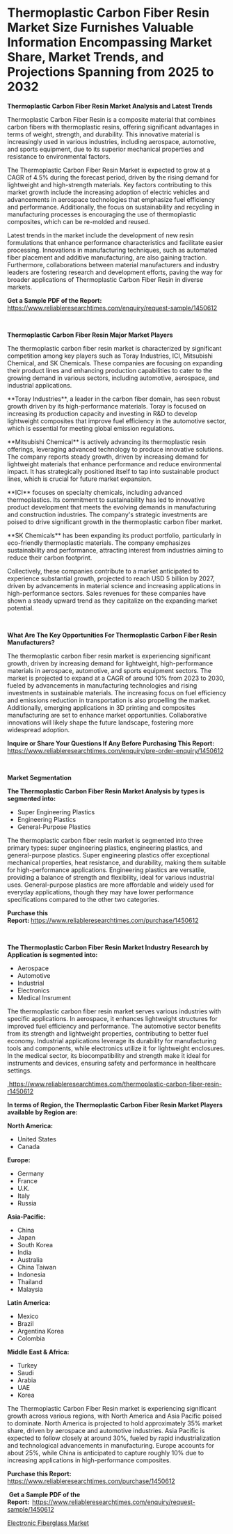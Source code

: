 <p><h1>Thermoplastic Carbon Fiber Resin Market Size Furnishes Valuable Information Encompassing Market Share, Market Trends, and Projections Spanning from 2025 to 2032</h1></p><p><strong>Thermoplastic Carbon Fiber Resin Market Analysis and Latest Trends</strong></p>
<p><p>Thermoplastic Carbon Fiber Resin is a composite material that combines carbon fibers with thermoplastic resins, offering significant advantages in terms of weight, strength, and durability. This innovative material is increasingly used in various industries, including aerospace, automotive, and sports equipment, due to its superior mechanical properties and resistance to environmental factors.</p><p>The Thermoplastic Carbon Fiber Resin Market is expected to grow at a CAGR of 4.5% during the forecast period, driven by the rising demand for lightweight and high-strength materials. Key factors contributing to this market growth include the increasing adoption of electric vehicles and advancements in aerospace technologies that emphasize fuel efficiency and performance. Additionally, the focus on sustainability and recycling in manufacturing processes is encouraging the use of thermoplastic composites, which can be re-molded and reused.</p><p>Latest trends in the market include the development of new resin formulations that enhance performance characteristics and facilitate easier processing. Innovations in manufacturing techniques, such as automated fiber placement and additive manufacturing, are also gaining traction. Furthermore, collaborations between material manufacturers and industry leaders are fostering research and development efforts, paving the way for broader applications of Thermoplastic Carbon Fiber Resin in diverse markets.</p></p>
<p><strong>Get a Sample PDF of the Report:&nbsp;</strong> <a href="https://www.reliableresearchtimes.com/enquiry/request-sample/1450612?utm_campaign=2186&utm_medium=2&utm_source=Github&utm_content=ia&utm_term=03042025&utm_id=thermoplastic-carbon-fiber-resin">https://www.reliableresearchtimes.com/enquiry/request-sample/1450612</a></p>
<p>&nbsp;</p>
<p><strong>Thermoplastic Carbon Fiber Resin Major Market Players</strong></p>
<p><p>The thermoplastic carbon fiber resin market is characterized by significant competition among key players such as Toray Industries, ICI, Mitsubishi Chemical, and SK Chemicals. These companies are focusing on expanding their product lines and enhancing production capabilities to cater to the growing demand in various sectors, including automotive, aerospace, and industrial applications.</p><p>**Toray Industries**, a leader in the carbon fiber domain, has seen robust growth driven by its high-performance materials. Toray is focused on increasing its production capacity and investing in R&D to develop lightweight composites that improve fuel efficiency in the automotive sector, which is essential for meeting global emission regulations.</p><p>**Mitsubishi Chemical** is actively advancing its thermoplastic resin offerings, leveraging advanced technology to produce innovative solutions. The company reports steady growth, driven by increasing demand for lightweight materials that enhance performance and reduce environmental impact. It has strategically positioned itself to tap into sustainable product lines, which is crucial for future market expansion.</p><p>**ICI** focuses on specialty chemicals, including advanced thermoplastics. Its commitment to sustainability has led to innovative product development that meets the evolving demands in manufacturing and construction industries. The company's strategic investments are poised to drive significant growth in the thermoplastic carbon fiber market.</p><p>**SK Chemicals** has been expanding its product portfolio, particularly in eco-friendly thermoplastic materials. The company emphasizes sustainability and performance, attracting interest from industries aiming to reduce their carbon footprint. </p><p>Collectively, these companies contribute to a market anticipated to experience substantial growth, projected to reach USD 5 billion by 2027, driven by advancements in material science and increasing applications in high-performance sectors. Sales revenues for these companies have shown a steady upward trend as they capitalize on the expanding market potential.</p></p>
<p>&nbsp;</p>
<p><strong>What Are The Key Opportunities For Thermoplastic Carbon Fiber Resin Manufacturers?</strong></p>
<p><p>The thermoplastic carbon fiber resin market is experiencing significant growth, driven by increasing demand for lightweight, high-performance materials in aerospace, automotive, and sports equipment sectors. The market is projected to expand at a CAGR of around 10% from 2023 to 2030, fueled by advancements in manufacturing technologies and rising investments in sustainable materials. The increasing focus on fuel efficiency and emissions reduction in transportation is also propelling the market. Additionally, emerging applications in 3D printing and composites manufacturing are set to enhance market opportunities. Collaborative innovations will likely shape the future landscape, fostering more widespread adoption.</p></p>
<p><strong>Inquire or Share Your Questions If Any Before Purchasing This Report:</strong> <a href="https://www.reliableresearchtimes.com/enquiry/pre-order-enquiry/1450612?utm_campaign=2186&utm_medium=2&utm_source=Github&utm_content=ia&utm_term=03042025&utm_id=thermoplastic-carbon-fiber-resin">https://www.reliableresearchtimes.com/enquiry/pre-order-enquiry/1450612</a></p>
<p>&nbsp;</p>
<p><strong>Market Segmentation</strong></p>
<p><strong>The Thermoplastic Carbon Fiber Resin Market Analysis by types is segmented into:</strong></p>
<p><ul><li>Super Engineering Plastics</li><li>Engineering Plastics</li><li>General-Purpose Plastics</li></ul></p>
<p><p>The thermoplastic carbon fiber resin market is segmented into three primary types: super engineering plastics, engineering plastics, and general-purpose plastics. Super engineering plastics offer exceptional mechanical properties, heat resistance, and durability, making them suitable for high-performance applications. Engineering plastics are versatile, providing a balance of strength and flexibility, ideal for various industrial uses. General-purpose plastics are more affordable and widely used for everyday applications, though they may have lower performance specifications compared to the other two categories.</p></p>
<p><strong>Purchase this Report:&nbsp;</strong><a href="https://www.reliableresearchtimes.com/purchase/1450612?utm_campaign=2186&utm_medium=2&utm_source=Github&utm_content=ia&utm_term=03042025&utm_id=thermoplastic-carbon-fiber-resin">https://www.reliableresearchtimes.com/purchase/1450612</a></p>
<p>&nbsp;</p>
<p><strong>The Thermoplastic Carbon Fiber Resin Market Industry Research by Application is segmented into:</strong></p>
<p><ul><li>Aerospace</li><li>Automotive</li><li>Industrial</li><li>Electronics</li><li>Medical Insrument</li></ul></p>
<p><p>The thermoplastic carbon fiber resin market serves various industries with specific applications. In aerospace, it enhances lightweight structures for improved fuel efficiency and performance. The automotive sector benefits from its strength and lightweight properties, contributing to better fuel economy. Industrial applications leverage its durability for manufacturing tools and components, while electronics utilize it for lightweight enclosures. In the medical sector, its biocompatibility and strength make it ideal for instruments and devices, ensuring safety and performance in healthcare settings.</p></p>
<p><a href="https://www.reliableresearchtimes.com/thermoplastic-carbon-fiber-resin-r1450612?utm_campaign=2186&utm_medium=2&utm_source=Github&utm_content=ia&utm_term=03042025&utm_id=thermoplastic-carbon-fiber-resin">&nbsp;https://www.reliableresearchtimes.com/thermoplastic-carbon-fiber-resin-r1450612</a></p>
<p><strong>In terms of Region, the Thermoplastic Carbon Fiber Resin Market Players available by Region are:</strong></p>
<p>
    <p> <strong> North America: </strong>
        <ul>
            <li>United States</li>
            <li>Canada</li>
        </ul>
        </p> 
    <p> <strong> Europe: </strong>
        <ul>
            <li>Germany</li>
            <li>France</li>
            <li>U.K.</li>
            <li>Italy</li>
            <li>Russia</li>
        </ul>
        </p> 
    <p> <strong> Asia-Pacific: </strong>
        <ul>
            <li>China</li>
            <li>Japan</li>
            <li>South Korea</li>
            <li>India</li>
            <li>Australia</li>
            <li>China Taiwan</li>
            <li>Indonesia</li>
            <li>Thailand</li>
            <li>Malaysia</li>
        </ul>
        </p> 
    <p> <strong> Latin America: </strong>
        <ul>
            <li>Mexico</li>
            <li>Brazil</li>
            <li>Argentina Korea</li>
            <li>Colombia</li>
        </ul>
        </p> 
    <p> <strong> Middle East & Africa: </strong>
        <ul>
            <li>Turkey</li>
            <li>Saudi</li>
            <li>Arabia</li>
            <li>UAE</li>
            <li>Korea</li>
        </ul>
    </p>
    </p>
<p><p>The Thermoplastic Carbon Fiber Resin market is experiencing significant growth across various regions, with North America and Asia Pacific poised to dominate. North America is projected to hold approximately 35% market share, driven by aerospace and automotive industries. Asia Pacific is expected to follow closely at around 30%, fueled by rapid industrialization and technological advancements in manufacturing. Europe accounts for about 25%, while China is anticipated to capture roughly 10% due to increasing applications in high-performance composites.</p></p>
<p><strong>Purchase this Report: </strong><a href="https://www.reliableresearchtimes.com/purchase/1450612?utm_campaign=2186&utm_medium=2&utm_source=Github&utm_content=ia&utm_term=03042025&utm_id=thermoplastic-carbon-fiber-resin">https://www.reliableresearchtimes.com/purchase/1450612</a></p>
<p>&nbsp;<strong>Get a Sample PDF of the Report:&nbsp;&nbsp;</strong><a href="https://www.reliableresearchtimes.com/enquiry/request-sample/1450612?utm_campaign=2186&utm_medium=2&utm_source=Github&utm_content=ia&utm_term=03042025&utm_id=thermoplastic-carbon-fiber-resin">https://www.reliableresearchtimes.com/enquiry/request-sample/1450612</a></p>
<p><strong></strong></p>
<p><p><a href="https://github.com/julyju69/Market-Research-Report-List-6/blob/main/electronic-fiberglass-market.md?utm_campaign=2186&utm_medium=2&utm_source=Github&utm_content=ia&utm_term=03042025&utm_id=thermoplastic-carbon-fiber-resin">Electronic Fiberglass Market</a></p></p>